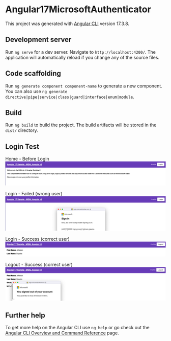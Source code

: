 # Angular17MicrosoftAuthenticator

This project was generated with [Angular CLI](https://github.com/angular/angular-cli) version 17.3.8.

## Development server

Run `ng serve` for a dev server. Navigate to `http://localhost:4200/`. The application will automatically reload if you change any of the source files.

## Code scaffolding

Run `ng generate component component-name` to generate a new component. You can also use `ng generate directive|pipe|service|class|guard|interface|enum|module`.

## Build

Run `ng build` to build the project. The build artifacts will be stored in the `dist/` directory.

## Login Test

Home - Before Login
![img_3.png](img_3.png)

Login - Failed (wrong user)
![img.png](img.png)

Login - Success (correct user)
![img_1.png](img_1.png)

Logout - Success (correct user)
![img_2.png](img_2.png)

## Further help

To get more help on the Angular CLI use `ng help` or go check out the [Angular CLI Overview and Command Reference](https://angular.io/cli) page.

